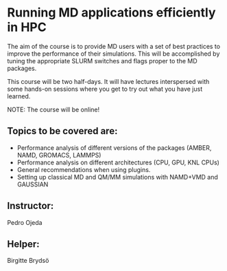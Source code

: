 # Running MD applications efficiently in HPC

The aim of the course is to provide MD users with a set of best practices to improve the performance of their simulations. This will be accomplished by tuning the appropriate SLURM switches and flags proper to the MD packages.

This course will be two half-days. It will have lectures interspersed with some hands-on sessions where you get to try out what you have just learned.

NOTE: The course will be online!

## Topics to be covered are:

- Performance analysis of different versions of the packages (AMBER, NAMD, GROMACS, LAMMPS)
- Performance analysis on different architectures (CPU, GPU, KNL CPUs)
- General recommendations when using plugins.
- Setting up classical MD and QM/MM simulations with NAMD+VMD and GAUSSIAN

## Instructor: 

Pedro Ojeda

## Helper:

Birgitte Brydsö
